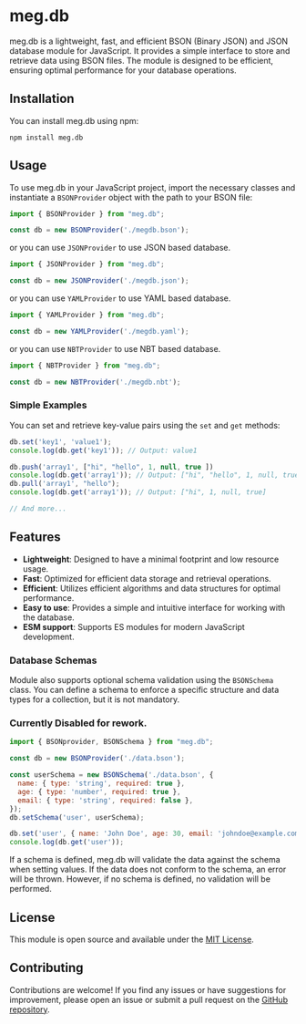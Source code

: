 # meg.db

meg.db is a lightweight, fast, and efficient BSON (Binary JSON) and JSON database module for JavaScript. It provides a simple interface to store and retrieve data using BSON files. The module is designed to be efficient, ensuring optimal performance for your database operations.

## Installation

You can install meg.db using npm:

```shell
npm install meg.db
```

## Usage

To use meg.db in your JavaScript project, import the necessary classes and instantiate a `BSONProvider` object with the path to your BSON file:

```javascript
import { BSONProvider } from "meg.db";

const db = new BSONProvider('./megdb.bson');
```

or you can use `JSONProvider` to use JSON based database.
```javascript
import { JSONProvider } from "meg.db";

const db = new JSONProvider('./megdb.json');
```

or you can use `YAMLProvider` to use YAML based database.
```javascript
import { YAMLProvider } from "meg.db";

const db = new YAMLProvider('./megdb.yaml');
```

or you can use `NBTProvider` to use NBT based database.
```javascript
import { NBTProvider } from "meg.db";

const db = new NBTProvider('./megdb.nbt');
```

### Simple Examples

You can set and retrieve key-value pairs using the `set` and `get` methods:

```javascript
db.set('key1', 'value1');
console.log(db.get('key1')); // Output: value1

db.push('array1', ["hi", "hello", 1, null, true ])
console.log(db.get('array1')); // Output: ["hi", "hello", 1, null, true]
db.pull('array1', "hello");
console.log(db.get('array1')); // Output: ["hi", 1, null, true]

// And more...
```

## Features

- **Lightweight**: Designed to have a minimal footprint and low resource usage.
- **Fast**: Optimized for efficient data storage and retrieval operations.
- **Efficient**: Utilizes efficient algorithms and data structures for optimal performance.
- **Easy to use**: Provides a simple and intuitive interface for working with the database.
- **ESM support**: Supports ES modules for modern JavaScript development.

### Database Schemas

Module also supports optional schema validation using the `BSONSchema` class. You can define a schema to enforce a specific structure and data types for a collection, but it is not mandatory.

### Currently Disabled for rework.

```javascript
import { BSONprovider, BSONSchema } from "meg.db";

const db = new BSONProvider('./data.bson');

const userSchema = new BSONSchema('./data.bson', {
  name: { type: 'string', required: true },
  age: { type: 'number', required: true },
  email: { type: 'string', required: false },
});
db.setSchema('user', userSchema);

db.set('user', { name: 'John Doe', age: 30, email: 'johndoe@example.com' });
console.log(db.get('user'));
```

If a schema is defined, meg.db will validate the data against the schema when setting values. If the data does not conform to the schema, an error will be thrown. However, if no schema is defined, no validation will be performed.

## License

This module is open source and available under the [MIT License](https://opensource.org/licenses/MIT).

## Contributing

Contributions are welcome! If you find any issues or have suggestions for improvement, please open an issue or submit a pull request on the [GitHub repository](https://github.com/MegalithOffical/meg.db/issues).
